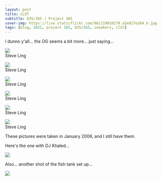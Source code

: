 ```yaml
---
layout: post
title: CLOT
subtitle: 035/365 | Project 365
cover-img: https://live.staticflickr.com/98/219010179_a2e927e104_h.jpg
tags: [blog, 2021, project 365, 035/365, sneakers, clot]
---
```

I dunno y'all... the OG seems a bit more... just saying...
<div class="post-img-wrap">
 <img src="https://live.staticflickr.com/98/219010179_a2e927e104_h.jpg">
 <div class="watermark">
   Steve Ling
 </div>
 <div class="clearfix"></div>
</div>
<p></p>
<div class="post-img-wrap">
 <img src="https://live.staticflickr.com/44/174413471_80c3f41b84_h.jpg">
 <div class="watermark">
   Steve Ling
 </div>
 <div class="clearfix"></div>
</div>
<p></p>
<div class="post-img-wrap">
 <img src="https://live.staticflickr.com/58/174406914_8d4dc53baa_h.jpg">
 <div class="watermark">
   Steve Ling
 </div>
 <div class="clearfix"></div>
</div>
<p></p>
<div class="post-img-wrap">
 <img src="https://live.staticflickr.com/60/174401480_4ee44ba7a6_h.jpg">
 <div class="watermark">
   Steve Ling
 </div>
 <div class="clearfix"></div>
</div>
<p></p>
<div class="post-img-wrap">
 <img src="https://live.staticflickr.com/61/174406915_a983a080cb_h.jpg">
 <div class="watermark">
   Steve Ling
 </div>
 <div class="clearfix"></div>
</div>
<p></p>
<div class="post-img-wrap">
 <img src="https://live.staticflickr.com/59/176124516_412cfd15ac_h.jpg">
 <div class="watermark">
   Steve Ling
 </div>
 <div class="clearfix"></div>
</div>
<p></p>
These pictures were taken in January 2006, and I still have them. 

Here's the one with DJ Khaled...
<p class="post-img-wrap">
 <img src="https://image-cdn.hypb.st/https%3A%2F%2Fhypebeast.com%2Fimage%2F2021%2F02%2Fclot-nike-air-max-1-kiss-of-death-re-release-first-look-dj-khaled-info-1.jpg?q=90&w=1400&cbr=1&fit=max">
</p>
Also... another shot of the fish tank set up...
<p class="post-img-wrap">
 <img src="https://live.staticflickr.com/65535/50908753007_349b99a42a_k.jpg">
</p>
